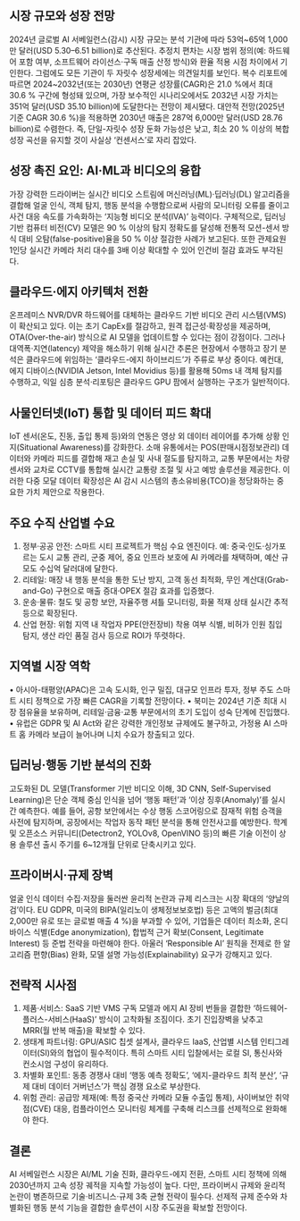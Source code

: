 ## 시장 규모와 성장 전망
2024년 글로벌 AI 서베일런스(감시) 시장 규모는 분석 기관에 따라 53억~65억 1,000만 달러(USD 5.30–6.51 billion)로 추산된다. 추정치 편차는 시장 범위 정의(예: 하드웨어 포함 여부, 소프트웨어 라이선스·구독 매출 산정 방식)와 환율 적용 시점 차이에서 기인한다. 그럼에도 모든 기관이 두 자릿수 성장세에는 의견일치를 보인다. 복수 리포트에 따르면 2024~2032년(또는 2030년) 연평균 성장률(CAGR)은 21.0 %에서 최대 30.6 % 구간에 형성돼 있으며, 가장 보수적인 시나리오에서도 2032년 시장 가치는 351억 달러(USD 35.10 billion)에 도달한다는 전망이 제시됐다. 대안적 전망(2025년 기준 CAGR 30.6 %)을 적용하면 2030년 매출은 287억 6,000만 달러(USD 28.76 billion)로 수렴한다. 즉, 단일-자릿수 성장 둔화 가능성은 낮고, 최소 20 % 이상의 복합 성장 곡선을 유지할 것이 사실상 ‘컨센서스’로 자리 잡았다.

## 성장 촉진 요인: AI·ML과 비디오의 융합
가장 강력한 드라이버는 실시간 비디오 스트림에 머신러닝(ML)·딥러닝(DL) 알고리즘을 결합해 얼굴 인식, 객체 탐지, 행동 분석을 수행함으로써 사람의 모니터링 오류를 줄이고 사건 대응 속도를 가속화하는 ‘지능형 비디오 분석(IVA)’ 능력이다. 구체적으로, 딥러닝 기반 컴퓨터 비전(CV) 모델은 90 % 이상의 탐지 정확도를 달성해 전통적 모션-센서 방식 대비 오탐(false-positive)율을 50 % 이상 절감한 사례가 보고된다. 또한 관제요원 1인당 실시간 카메라 처리 대수를 3배 이상 확대할 수 있어 인건비 절감 효과도 부각된다.

## 클라우드·에지 아키텍처 전환
온프레미스 NVR/DVR 하드웨어를 대체하는 클라우드 기반 비디오 관리 시스템(VMS)이 확산되고 있다. 이는 초기 CapEx를 절감하고, 원격 접근성·확장성을 제공하며, OTA(Over-the-air) 방식으로 AI 모델을 업데이트할 수 있다는 점이 강점이다. 그러나 대역폭·지연(latency) 제약을 해소하기 위해 실시간 추론은 현장에서 수행하고 장기 분석은 클라우드에 위임하는 ‘클라우드-에지 하이브리드’가 주류로 부상 중이다. 예컨대, 에지 디바이스(NVIDIA Jetson, Intel Movidius 등)를 활용해 50ms 내 객체 탐지를 수행하고, 익일 심층 분석·리포팅은 클라우드 GPU 팜에서 실행하는 구조가 일반적이다.

## 사물인터넷(IoT) 통합 및 데이터 피드 확대
IoT 센서(온도, 진동, 출입 통제 등)와의 연동은 영상 외 데이터 레이어를 추가해 상황 인지(Situational Awareness)를 강화한다. 소매 유통에서는 POS(판매시점정보관리) 데이터와 카메라 피드를 결합해 재고 손실 및 사내 절도를 탐지하고, 교통 부문에서는 차량 센서와 교차로 CCTV를 통합해 실시간 교통량 조절 및 사고 예방 솔루션을 제공한다. 이러한 다중 모달 데이터 확장성은 AI 감시 시스템의 총소유비용(TCO)을 정당화하는 중요한 가치 제안으로 작용한다.

## 주요 수직 산업별 수요
1. 정부·공공 안전: 스마트 시티 프로젝트가 핵심 수요 엔진이다. 예: 중국·인도·싱가포르는 도시 교통 관리, 군중 제어, 중요 인프라 보호에 AI 카메라를 채택하며, 예산 규모도 수십억 달러대에 달한다.
2. 리테일: 매장 내 행동 분석을 통한 도난 방지, 고객 동선 최적화, 무인 계산대(Grab-and-Go) 구현으로 매출 증대·OPEX 절감 효과를 입증했다.
3. 운송·물류: 철도 및 공항 보안, 자율주행 셔틀 모니터링, 화물 적재 상태 실시간 추적 등으로 확장된다.
4. 산업 현장: 위험 지역 내 작업자 PPE(안전장비) 착용 여부 식별, 비허가 인원 침입 탐지, 생산 라인 품질 검사 등으로 ROI가 뚜렷하다.

## 지역별 시장 역학
• 아시아-태평양(APAC)은 고속 도시화, 인구 밀집, 대규모 인프라 투자, 정부 주도 스마트 시티 정책으로 가장 빠른 CAGR을 기록할 전망이다.
• 북미는 2024년 기준 최대 시장 점유율을 보유하며, 리테일·금융·교통 부문에서의 초기 도입이 성숙 단계에 진입했다.
• 유럽은 GDPR 및 AI Act와 같은 강력한 개인정보 규제에도 불구하고, 가정용 AI 스마트 홈 카메라 보급이 늘어나며 니치 수요가 창출되고 있다.

## 딥러닝·행동 기반 분석의 진화
고도화된 DL 모델(Transformer 기반 비디오 이해, 3D CNN, Self-Supervised Learning)은 단순 객체 중심 인식을 넘어 ‘행동 패턴’과 ‘이상 징후(Anomaly)’를 실시간 예측한다. 예를 들어, 공항 보안에서는 수상 행동 스코어링으로 잠재적 위험 승객을 사전에 탐지하며, 공장에서는 작업자 동작 패턴 분석을 통해 안전사고를 예방한다. 학계 및 오픈소스 커뮤니티(Detectron2, YOLOv8, OpenVINO 등)의 빠른 기술 이전이 상용 솔루션 출시 주기를 6~12개월 단위로 단축시키고 있다.

## 프라이버시·규제 장벽
얼굴 인식 데이터 수집·저장을 둘러싼 윤리적 논란과 규제 리스크는 시장 확대의 ‘양날의 검’이다. EU GDPR, 미국의 BIPA(일리노이 생체정보보호법) 등은 고액의 벌금(최대 2,000만 유로 또는 글로벌 매출 4 %)을 부과할 수 있어, 기업들은 데이터 최소화, 온디바이스 식별(Edge anonymization), 합법적 근거 확보(Consent, Legitimate Interest) 등 준법 전략을 마련해야 한다. 아울러 ‘Responsible AI’ 원칙을 전제로 한 알고리즘 편향(Bias) 완화, 모델 설명 가능성(Explainability) 요구가 강해지고 있다.

## 전략적 시사점
1. 제품·서비스: SaaS 기반 VMS 구독 모델과 에지 AI 장비 번들을 결합한 ‘하드웨어-플러스-서비스(HaaS)’ 방식이 고착화될 조짐이다. 초기 진입장벽을 낮추고 MRR(월 반복 매출)을 확보할 수 있다.
2. 생태계 파트너링: GPU/ASIC 칩셋 설계사, 클라우드 IaaS, 산업별 시스템 인티그레이터(SI)와의 협업이 필수적이다. 특히 스마트 시티 입찰에서는 로컬 SI, 통신사와 컨소시엄 구성이 유리하다.
3. 차별화 포인트: 동종 경쟁사 대비 ‘행동 예측 정확도’, ‘에지-클라우드 최적 분산’, ‘규제 대비 데이터 거버넌스’가 핵심 경쟁 요소로 부상한다.
4. 위험 관리: 공급망 제재(예: 특정 중국산 카메라 모듈 수출입 통제), 사이버보안 취약점(CVE) 대응, 컴플라이언스 모니터링 체계를 구축해 리스크를 선제적으로 완화해야 한다.

## 결론
AI 서베일런스 시장은 AI/ML 기술 진화, 클라우드-에지 전환, 스마트 시티 정책에 의해 2030년까지 고속 성장 궤적을 지속할 가능성이 높다. 다만, 프라이버시 규제와 윤리적 논란이 병존하므로 기술·비즈니스·규제 3축 균형 전략이 필수다. 선제적 규제 준수와 차별화된 행동 분석 기능을 결합한 솔루션이 시장 주도권을 확보할 전망이다.
